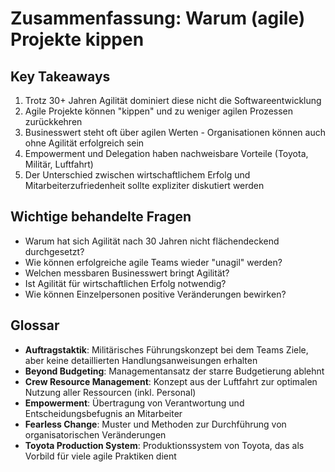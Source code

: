 # Zusammenfassung: Warum (agile) Projekte kippen

## Key Takeaways

1. Trotz 30+ Jahren Agilität dominiert diese nicht die Softwareentwicklung
2. Agile Projekte können "kippen" und zu weniger agilen Prozessen zurückkehren
3. Businesswert steht oft über agilen Werten - Organisationen können auch ohne Agilität erfolgreich sein
4. Empowerment und Delegation haben nachweisbare Vorteile (Toyota, Militär, Luftfahrt)  
5. Der Unterschied zwischen wirtschaftlichem Erfolg und Mitarbeiterzufriedenheit sollte expliziter diskutiert werden

## Wichtige behandelte Fragen

- Warum hat sich Agilität nach 30 Jahren nicht flächendeckend durchgesetzt?
- Wie können erfolgreiche agile Teams wieder "unagil" werden?
- Welchen messbaren Businesswert bringt Agilität?
- Ist Agilität für wirtschaftlichen Erfolg notwendig?
- Wie können Einzelpersonen positive Veränderungen bewirken?

## Glossar

- **Auftragstaktik**: Militärisches Führungskonzept bei dem Teams Ziele, aber keine detaillierten Handlungsanweisungen erhalten
- **Beyond Budgeting**: Managementansatz der starre Budgetierung ablehnt
- **Crew Resource Management**: Konzept aus der Luftfahrt zur optimalen Nutzung aller Ressourcen (inkl. Personal)
- **Empowerment**: Übertragung von Verantwortung und Entscheidungsbefugnis an Mitarbeiter
- **Fearless Change**: Muster und Methoden zur Durchführung von organisatorischen Veränderungen
- **Toyota Production System**: Produktionssystem von Toyota, das als Vorbild für viele agile Praktiken dient